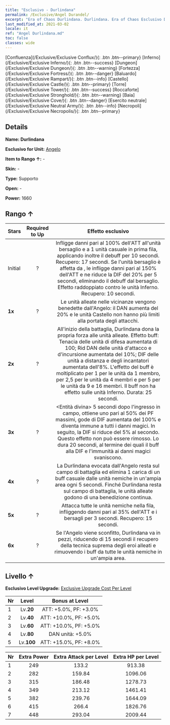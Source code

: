 ```yaml
---
title: "Esclusivo - Durlindana"
permalink: /Exclusive/Angel Durandel/
excerpt: "Era of Chaos Durlindana. Durlindana. Era of Chaos Esclusivo Durlindana. Angelo Esclusivo."
last_modified_at: 2021-03-02
locale: it
ref: "Angel Durlindana.md"
toc: false
classes: wide
---
```

 [Confluenza](/Exclusive/Exclusive Conflux/){: .btn .btn--primary} [Inferno](/Exclusive/Exclusive Inferno/){: .btn .btn--success} [Dungeon](/Exclusive/Exclusive Dungeon/){: .btn .btn--warning} [Fortezza](/Exclusive/Exclusive Fortress/){: .btn .btn--danger} [Baluardo](/Exclusive/Exclusive Rampart/){: .btn .btn--info} [Castello](/Exclusive/Exclusive Castle/){: .btn .btn--primary} [Torre](/Exclusive/Exclusive Tower/){: .btn .btn--success} [Roccaforte](/Exclusive/Exclusive Stronghold/){: .btn .btn--warning} [Baia](/Exclusive/Exclusive Cove/){: .btn .btn--danger} [Esercito neutrale](/Exclusive/Exclusive Neutral Army/){: .btn .btn--info} [Necropoli](/Exclusive/Exclusive Necropolis/){: .btn .btn--primary} 

## Details
 **Name: Durlindana** 

 **Esclusivo for Unit:** [Angelo](/units/Angel/) 

 **Item to Rango ↑:** -

 **Skin:** -

 **Type:** Supporto

 **Open:** -

 **Power:** 1660

## Rango ↑

  |     Stars    |  Required to Up | Effetto esclusivo |
  |:-------------|:---------------:|:---------------:|
  |  Initial  | ? | <Rappresaglia> Infligge danni pari al 100% dell'ATT all'unità bersaglio e a 1 unità casuale in prima fila, applicando inoltre il debuff <Rappresaglia> per 10 secondi. Recupero: 17 secondi. Se l'unità bersaglio è affetta da <Rappresaglia>, le infligge danni pari al 150% dell'ATT e ne riduce la DIF del 20% per 5 secondi, eliminando il debuff <Rappresaglia> dal bersaglio. Effetto raddoppiato contro le unità Inferno. Recupero: 10 secondi. |
  | **1x** <i class="fas fa-star"/> | ? | Le unità alleate nelle vicinanze vengono benedette dall'Angelo: il DAN aumenta del 20% e le unità Castello non hanno più limiti alla portata degli attacchi. |
  | **2x** <i class="fas fa-star"/> | ? | <Durlindana> All'inizio della battaglia, Durlindana dona la propria forza alle unità alleate. Effetto buff: Tenacia delle unità di difesa aumentata di 100; Rid DAN delle unità d'attacco e d'incursione aumentata del 10%; DIF delle unità a distanza e degli incantatori aumentata dell'8%. L'effetto del buff è moltiplicato per 1 per le unità da 1 membro, per 2,5 per le unità da 4 membri e per 5 per le unità da 9 e 16 membri. Il buff non ha effetto sulle unità Inferno. Durata: 25 secondi. |
  | **3x** <i class="fas fa-star"/> | ? | <Entità divina> 5 secondi dopo l'ingresso in campo, ottiene uno <scudo> pari al 50% dei PF massimi, gode di DIF aumentata del 100% e diventa immune a tutti i danni magici. In seguito, la DIF si riduce del 5% al secondo. Questo effetto non può essere rimosso. Lo <scudo> dura 20 secondi, al termine dei quali il buff alla DIF e l'immunità ai danni magici svaniscono. |
  | **4x** <i class="fas fa-star"/> | ? | La Durlindana evocata dall'Angelo resta sul campo di battaglia ed elimina 1 carica di un buff casuale dalle unità nemiche in un'ampia area ogni 5 secondi. Finché Durlindana resta sul campo di battaglia, le unità alleate godono di una benedizione continua. |
  | **5x** <i class="fas fa-star"/> | ? | <Castigo> Attacca tutte le unità nemiche nella fila, infliggendo danni pari al 35% dell'ATT e <stordendo> i bersagli per 3 secondi. Recupero: 15 secondi. |
  | **6x** <i class="fas fa-star"/> | ? | Se l'Angelo viene sconfitto, Durlindana va in pezzi, riducendo di 15 secondi il recupero della tecnica suprema degli eroi alleati e rimuovendo i buff da tutte le unità nemiche in un'ampia area. |


## Livello ↑
 **Esclusivo Level Upgrade:** [Exclusive Upgrade Cost Per Level](/Exclusive/ExclusiveUpgradeCostPerLevel/)

  |  Nr  |   Level  | Bonus at Level |
  |:-----|:--------:|:--------------:|
  | 1 | Lv.**20** | ATT: +5.0%, PF: +3.0% |
  | 2 | Lv.**40** | ATT: +10.0%, PF: +5.0% |
  | 3 | Lv.**60** | ATT: +10.0%, PF: +5.0% |
  | 4 | Lv.**80** | DAN unità: +5.0% |
  | 5 | Lv.**100** | ATT: +15.0%, PF: +8.0% |


  |  Nr  |  Extra Power | Extra Attack per Level | Extra HP per Level |
  |:-----|:--------:|:--------:|:--------:|
  | 1 | 249 | 133.2 | 913.38 |
  | 2 | 282 | 159.84 | 1096.06 |
  | 3 | 315 | 186.48 | 1278.73 |
  | 4 | 349 | 213.12 | 1461.41 |
  | 5 | 382 | 239.76 | 1644.09 |
  | 6 | 415 | 266.4 | 1826.76 |
  | 7 | 448 | 293.04 | 2009.44 |


